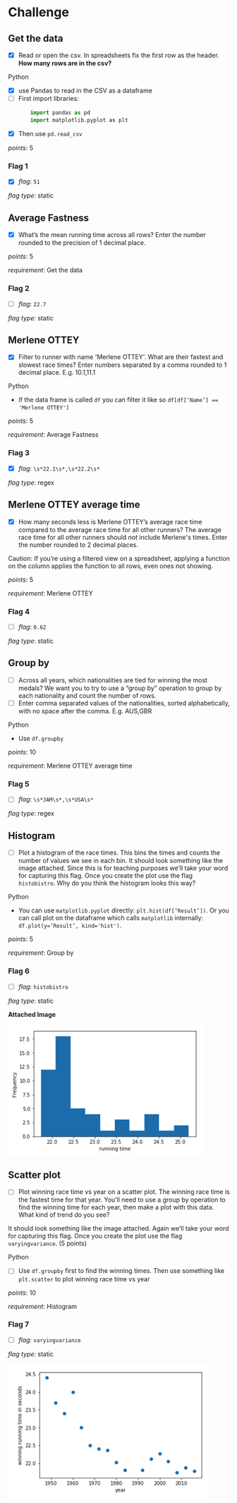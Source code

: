 # Challenge

## Get the data

- [x] Read or open the csv. In spreadsheets fix the first row as the header. **How many rows are in the csv?**

Python

- [x] use Pandas to read in the CSV as a dataframe
- [ ] First import libraries:

 ```python
        import pandas as pd
        import matplotlib.pyplot as plt
```

- [x] Then use `pd.read_csv`

_points_: 5

### **Flag 1**

- [x] _flag_: `51`

_flag type_: static

## Average Fastness

- [x] What’s the mean running time across all rows? Enter the number rounded to the precision of 1 decimal place.

_points_: 5

_requirement_: Get the data

### **Flag 2**

- [ ] _flag_: `22.7`

_flag type_: static

## Merlene OTTEY

- [x] Filter to runner with name 'Merlene OTTEY'. What are their fastest and slowest race times? Enter numbers separated by a comma rounded to 1 decimal place. E.g. 10.1,11.1

Python

- If the data frame is called `df` you can filter it like so `df[df[‘Name’] ==  'Merlene OTTEY']`

_points_: 5

_requirement_: Average Fastness

### **Flag 3**

- [x] _flag_: `\s*22.1\s*,\s*22.2\s*`

_flag type_: regex


## Merlene OTTEY average time

- [x] How many seconds less is Merlene OTTEY’s average race time compared to the average race time for all other runners? The average race time for all other runners should *not* include Merlene's times. Enter the number rounded to 2 decimal places.

Caution: If you’re using a filtered view on a spreadsheet, applying a function on the column applies the function to all rows, even ones not showing.

_points_: 5

_requirement_: Merlene OTTEY

### **Flag 4**

- [ ] _flag_: `0.62`

_flag type_: static


## Group by
- [ ] Across all years, which nationalities are tied for winning the most medals? We want you to try to use a “group by” operation to group by each nationality and count the number of rows.
- [ ] Enter comma separated values of the nationalities, sorted alphabetically, with no space after the comma. E.g. AUS,GBR

Python
- Use `df.groupby`

_points_: 10

_requirement_: Merlene OTTEY average time

### **Flag 5**

- [ ] _flag_: `\s*JAM\s*,\s*USA\s*`

_flag type_: regex


## Histogram

- [ ] Plot a histogram of the race times. This bins the times and counts the number of values we see in each bin. It should look something like the image attached. Since this is for teaching purposes we’ll take your word for capturing this flag. Once you create the plot use the flag `histobistro`. Why do you think the histogram looks this way?

Python

- You can use `matplotlib.pyplot` directly: `plt.hist(df[‘Result’])`. Or you can call plot on the dataframe which calls `matplotlib` internally: `df.plot(y=’Result’, kind='hist')`.

_points_: 5

_requirement_: Group by

### **Flag 6**

- [ ] _flag_: `histobistro`

_flag type_: static

**Attached Image**

![histogram of race times](img/histogram.png)


## Scatter plot

- [ ] Plot winning race time vs year on a scatter plot. The winning race time is the fastest time for that year. You’ll need to use a group by operation to find the winning time for each year, then make a plot with this data. What kind of trend do you see?

It should look something like the image attached. Again we’ll take your word for capturing this flag. Once you create the plot use the flag `varyingvariance`. (5 points)

Python

- [ ] Use `df.groupby` first to find the winning times. Then use something like `plt.scatter` to plot winning race time vs year


_points_: 10

_requirement_: Histogram

### **Flag 7**

- [ ] _flag_: `varyingvariance`

_flag type_: static

![histogram of race times](img/winning_running_times.png)

